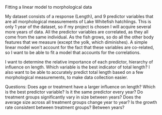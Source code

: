 Fitting a linear model to morphological data

My dataset consists of a response (Length), and 9 predictor variables that are all morphological measurements of Lake Whitefish hatchlings. This is only 1 year of the dataset, so if my project is chosen I will acquire several more years of data. All the predictor variables are correlated, as they all come from the same individual. As the fish grows, so do all the other body features that we measure (except the yolk, which diminishes). A simple linear model won't account for the fact that these variables are co-related, so I want to be able to fit a model that accounts for the correlations. 

I want to determine the relative importance of each predictor, hierarchy of influence on length. Which variable is the best indicator of total length? I also want to be able to accurately predict total length based on a few morphological measurements, to make data collection easier.

Questions:
Does age or treatment have a larger influence on length?
Which is the best predictor variable? Is it the same predictor every year?
Do treatment groups significantly vary in size between years? 
Does the average size across all treatment groups change year to year?
Is the growth rate consistent between treatment groups? Between years?







